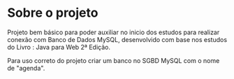 # Sobre o projeto

Projeto bem básico para poder auxiliar no inicio dos estudos para realizar conexão com Banco de Dados MySQL, desenvolvido com base nos estudos do Livro : Java para Web 2ª Edição.

Para uso correto do projeto criar um banco no SGBD MySQL com o nome de "agenda".
